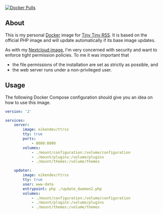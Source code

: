 [![Docker Pulls](https://img.shields.io/docker/pulls/eikendev/ttrss)](https://hub.docker.com/r/eikendev/ttrss)

## About

This is my personal [Docker](https://www.docker.com/) image for [Tiny Tiny RSS](https://tt-rss.org/).
It is based on the official PHP image and will update automatically if its base image updates.

As with my [Nextcloud image](https://github.com/eikendev/nextcloud-docker), I'm very concerned with security and want to enforce tight permission policies.
To me it was important that
- the file permissions of the installation are set as strictly as possible, and
- the web server runs under a non-privileged user.

## Usage

The following Docker Compose configuration should give you an idea on how to use this image.
```yaml
version: '2'

services:
    server:
        image: eikendev/ttrss
        tty: true
        ports:
            - 8080:8080
        volumes:
            - ./mount/configuration:/volume/configuration
            - ./mount/plugins:/volume/plugins
            - ./mount/themes:/volume/themes

    updater:
        image: eikendev/ttrss
        tty: true
        user: www-data
        entrypoint: php ./update_daemon2.php
        volumes:
            - ./mount/configuration:/volume/configuration
            - ./mount/plugins:/volume/plugins
            - ./mount/themes:/volume/themes
```
